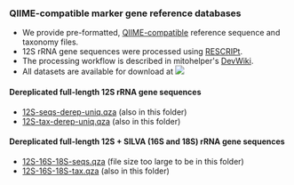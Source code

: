 ### QIIME-compatible marker gene reference databases
- We provide pre-formatted, [QIIME-compatible](https://docs.qiime2.org/2024.5/data-resources/) reference sequence and taxonomy files. 
- 12S rRNA gene sequences were processed using [RESCRIPt](https://github.com/bokulich-lab/RESCRIPt). 
- The processing workflow is described in mitohelper's [DevWiki](https://github.com/aomlomics/mitohelper/wiki/9.-Creating-QIIME-compatible-reference-databases).
- All datasets are available for download at [<img src=https://zenodo.org/badge/DOI/10.5281/zenodo.14104370.svg>](https://doi.org/10.5281/zenodo.14104370)

#### Dereplicated full-length 12S rRNA gene sequences
- [12S-seqs-derep-uniq.qza](https://doi.org/10.5281/zenodo.14104370) (also in this folder)
- [12S-tax-derep-uniq.qza](https://doi.org/10.5281/zenodo.14104370) (also in this folder)

#### Dereplicated full-length 12S + SILVA (16S and 18S) rRNA gene sequences
- [12S-16S-18S-seqs.qza](https://doi.org/10.5281/zenodo.14104370) (file size too large to be in this folder)
- [12S-16S-18S-tax.qza](https://doi.org/10.5281/zenodo.14104370) (also in this folder)

